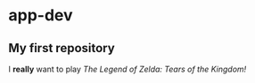 # app-dev
My first repository
-
I **really** want to play *The Legend of Zelda: Tears of the Kingdom!* 

